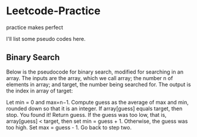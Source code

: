 # Leetcode-Practice
practice makes perfect

I'll list some pseudo codes here.

## Binary Search
Below is the pseudocode for binary search, modified for searching in an array. The inputs are the array, which we call array; the number n of elements in array; and target, the number being searched for. The output is the index in array of target:

Let min = 0 and max=n−1.
Compute guess as the average of max and min, rounded down so that it is an integer.
If array[guess] equals target, then stop. You found it! Return guess.
If the guess was too low, that is, array[guess] < target, then set min = guess + 1.
Otherwise, the guess was too high. Set max = guess - 1.
Go back to step two.
